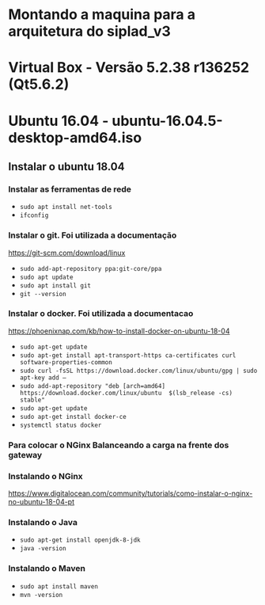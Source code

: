 # Montando a maquina para a arquitetura do siplad_v3
# Virtual Box - Versão 5.2.38 r136252 (Qt5.6.2)
# Ubuntu 16.04 - ubuntu-16.04.5-desktop-amd64.iso 

## Instalar o ubuntu 18.04

### Instalar as ferramentas de rede

- `sudo apt install net-tools`
- `ifconfig`

### Instalar o git. Foi utilizada a documentação 

https://git-scm.com/download/linux

- `sudo add-apt-repository ppa:git-core/ppa`
- `sudo apt update`
- `sudo apt install git`
- `git --version`


### Instalar o docker. Foi utilizada a documentacao

https://phoenixnap.com/kb/how-to-install-docker-on-ubuntu-18-04

-  `sudo apt-get update`
-  `sudo apt-get install apt-transport-https ca-certificates curl software-properties-common`
-  `sudo curl -fsSL https://download.docker.com/linux/ubuntu/gpg | sudo apt-key add –`
-  `sudo add-apt-repository "deb [arch=amd64] https://download.docker.com/linux/ubuntu  $(lsb_release -cs)  stable"`
-  `sudo apt-get update`
-  `sudo apt-get install docker-ce`
-  `systemctl status docker`


### Para colocar o NGinx Balanceando a carga na frente dos gateway
### Instalando o NGinx 
https://www.digitalocean.com/community/tutorials/como-instalar-o-nginx-no-ubuntu-18-04-pt

### Instalando o Java
-  `sudo apt-get install openjdk-8-jdk`
-  `java -version`

### Instalando o Maven

- `sudo apt install maven`
- `mvn -version`